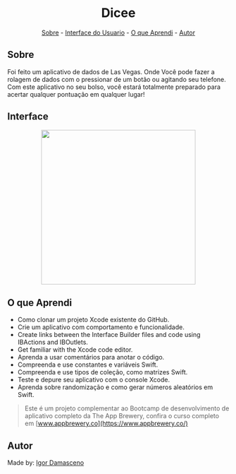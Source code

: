 <h1 align="center">Dicee</h1>

<p align="center">
<a href="#sobre">Sobre</a> - 
<a href="#interface">Interface do Usuario</a> - 
<a href="#o-que-aprendi">O que Aprendi</a> -
<a href="#autor">Autor</a> 
</p>

## Sobre

Foi feito um aplicativo de dados de Las Vegas. Onde Você pode fazer a rolagem de dados com o pressionar de um botão ou agitando seu telefone. Com este aplicativo no seu bolso, você estará totalmente preparado para acertar qualquer pontuação em qualquer lugar!

## Interface
<p align="center">
<img src="https://user-images.githubusercontent.com/74266068/146645534-e9df34ac-c570-460c-9e7d-a7fe475a6ac7.png" width="350px">
</p>

## O que Aprendi

* Como clonar um projeto Xcode existente do GitHub.
* Crie um aplicativo com comportamento e funcionalidade.
* Create links between the Interface Builder files and code using IBActions and IBOutlets.
* Get familiar with the Xcode code editor.
* Aprenda a usar comentários para anotar o código.
* Compreenda e use constantes e variáveis Swift. 
* Compreenda e use tipos de coleção, como matrizes Swift.
* Teste e depure seu aplicativo com o console Xcode.
* Aprenda sobre randomização e como gerar números aleatórios em Swift.

>Este é um projeto complementar ao Bootcamp de desenvolvimento de aplicativo completo da The App Brewery, confira o curso completo em [www.appbrewery.co](https://www.appbrewery.co/)

## Autor
Made by: [Igor Damasceno](https://www.linkedin.com/in/igor-damasceno-4422aa1ba/)
